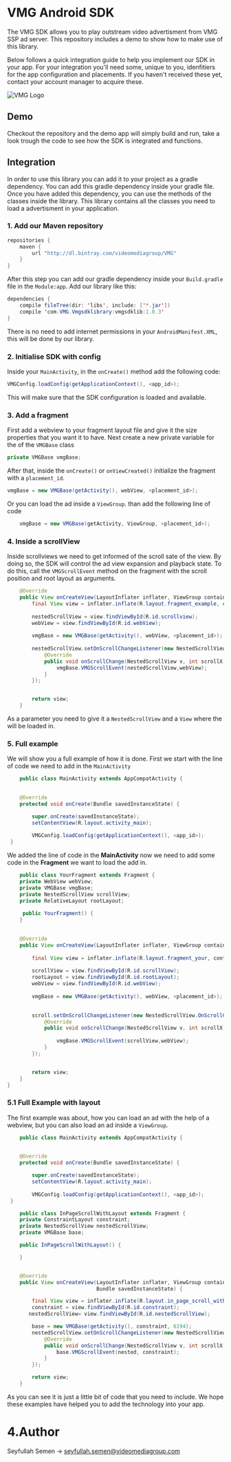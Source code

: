 # VMG Android SDK

The VMG SDK allows you to play outstream video advertisment from VMG SSP ad server. This repository includes a demo to show how to make use of this library.

Below follows a quick integration guide to help you implement our SDK in your app. For your integration you'll need some, unique to you, idenfitiers for the app configuration and placements. If you haven't received these yet, contact your account manager to acquire these. 

![VMG Logo](http://www.videomediagroup.com/wp-content/uploads/2016/01/logo-transparant-website.png)

## Demo

Checkout the repository and the demo app will simply build and run, take a look trough the code to see how the SDK is integrated and functions. 

## Integration

In order to use this library you can add it to your project as a gradle dependency. You can add this gradle dependency inside your gradle file.
Once you have added this dependency, you can use the methods of the classes inside the library. This library contains all the classes you need to load a advertisment in your application. 

### 1. Add our Maven repository
```java
repositories {
	maven {
        url "http://dl.bintray.com/videomediagroup/VMG"
    }
}
```

After this step you can add our gradle dependency inside your `Build.gradle` file in the `Module:app`. Add our library like this:

```java
dependencies {
    compile fileTree(dir: 'libs', include: ['*.jar'])
    compile 'com.VMG.Vmgsdklibrary:vmgsdklib:1.0.3'
}
```
There is no need to add internet permissions in your `AndroidManifest.XML`, this will be done by our library.
 
### 2. Initialise SDK with config

Inside your `MainActivity`, in the `onCreate()` method add the following code:

```java
VMGConfig.loadConfig(getApplicationContext(), <app_id>);
```

This will make sure that the SDK configuration is loaded and available.

### 3. Add a fragment

First add a webview to your fragment layout file and give it the size properties that you want it to have. Next create a new private variable for the of the `VMGBase` class

```java
private VMGBase vmgBase;
```

After that, inside the `onCreate()` or `onViewCreated()` initialize the fragment with a `placement_id`.

```java
vmgBase = new VMGBase(getActivity(), webView, <placement_id>);
```
Or you can load the ad inside a `ViewGroup`. than add the following line of code
```java
    vmgBase = new VMGBase(getActivity, ViewGroup, <placement_id>);
```
### 4. Inside a scrollView

Inside scrollviews we need to get informed of the scroll sate of the view. By doing so, the SDK will control the ad view expansion and playback state. To do this, call the `VMGScrollEvent` method on the fragment with the scroll position and root layout as arguments. 


```java
    @Override
    public View onCreateView(LayoutInflater inflater, ViewGroup container,Bundle savedInstanceState) {
        final View view = inflater.inflate(R.layout.fragment_example, container, false);
        
        nestedScrollView = view.findViewById(R.id.scrollview);
        webView = view.findViewById(R.id.webView);
        
        vmgBase = new VMGBase(getActivity(), webView, <placement_id>);
        
        nestedScrollView.setOnScrollChangeListener(new NestedScrollView.OnScrollChangeListener() {
            @Override
            public void onScrollChange(NestedScrollView v, int scrollX, int scrollY, int oldScrollX, int oldScrollY) {
                vmgBase.VMGScrollEvent(nestedScrollView,webView);
            }
        });


        return view;
	}
```
As a parameter you need to give it a `NestedScrollView` and a `View` where the will be loaded in.

### 5. Full example
We will show you a full example of how it is done. First we start with the line of code we need to add in the `MainActivity`
```java
    public class MainActivity extends AppCompatActivity {
    

    @Override
    protected void onCreate(Bundle savedInstanceState) {

        super.onCreate(savedInstanceState);
        setContentView(R.layout.activity_main);
        
        VMGConfig.loadConfig(getApplicationContext(), <app_id>);
 }

```
We added the line of code in the **MainActivity** now we need to add some code in the **Fragment** we want to load the add in.

```java
    public class YourFragment extends Fragment {
    private WebView webView;
    private VMGBase vmgBase;
    private NestedScrollView scrollView;
    private RelativeLayout rootLayout;
   
     public YourFragment() {
    }

   
    @Override
    public View onCreateView(LayoutInflater inflater, ViewGroup container,Bundle savedInstanceState) {
                             
        final View view = inflater.inflate(R.layout.fragment_your, container, false);
        
        scrollView = view.findViewById(R.id.scrollView);
        rootLayout = view.findViewById(R.id.rootLayout);
        webView = view.findViewById(R.id.webView);
        
        vmgBase = new VMGBase(getActivity(), webView, <placement_id>);

        
        scroll.setOnScrollChangeListener(new NestedScrollView.OnScrollChangeListener() {
            @Override
            public void onScrollChange(NestedScrollView v, int scrollX, int scrollY, int oldScrollX, int oldScrollY) {
            
                vmgBase.VMGScrollEvent(scrollView,webView);
            }
        });


        return view;
    }
}

```
### 5.1 Full Example with layout
The first example was about, how you can load an ad with the help of a webview, but you can also load an ad inside a `ViewGroup`.

```java
    public class MainActivity extends AppCompatActivity {
    

    @Override
    protected void onCreate(Bundle savedInstanceState) {

        super.onCreate(savedInstanceState);
        setContentView(R.layout.activity_main);
        
        VMGConfig.loadConfig(getApplicationContext(), <app_id>);
 }

```

```java
    public class InPageScrollWithLayout extends Fragment {
    private ConstraintLayout constraint;
    private NestedScrollView nestedScrollView;
    private VMGBase base;

    public InPageScrollWithLayout() {

    }


    @Override
    public View onCreateView(LayoutInflater inflater, ViewGroup container,
                             Bundle savedInstanceState) {

        final View view = inflater.inflate(R.layout.in_page_scroll_with_layout, container, false);
        constraint = view.findViewById(R.id.constraint);
       nestedScrollView= view.findViewById(R.id.nestedScrollView);

        base = new VMGBase(getActivity(), constraint, 6194);
        nestedScrollView.setOnScrollChangeListener(new NestedScrollView.OnScrollChangeListener() {
            @Override
            public void onScrollChange(NestedScrollView v, int scrollX, int scrollY, int oldScrollX, int oldScrollY) {
                base.VMGScrollEvent(nested, constraint);
            }
        });

        return view;
    }

```
As you can see it is just a little bit of code that you need to include. We hope these examples have helped you to add the technology into your app.

# 4.Author
Seyfullah Semen -> seyfullah.semen@videomediagroup.com

